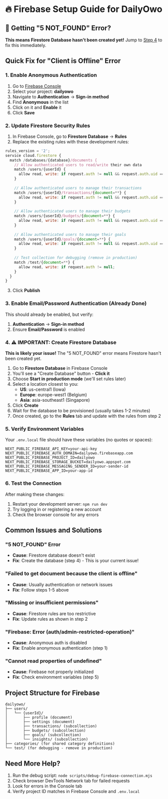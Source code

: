 # 🔥 Firebase Setup Guide for DailyOwo

## 🚨 Getting "5 NOT_FOUND" Error?
**This means Firestore Database hasn't been created yet!** Jump to [Step 4](#4--important-create-firestore-database) to fix this immediately.

## Quick Fix for "Client is Offline" Error

### 1. Enable Anonymous Authentication
1. Go to [Firebase Console](https://console.firebase.google.com)
2. Select your project: **dailyowo**
3. Navigate to **Authentication** → **Sign-in method**
4. Find **Anonymous** in the list
5. Click on it and **Enable** it
6. Click **Save**

### 2. Update Firestore Security Rules
1. In Firebase Console, go to **Firestore Database** → **Rules**
2. Replace the existing rules with these development rules:

```javascript
rules_version = '2';
service cloud.firestore {
  match /databases/{database}/documents {
    // Allow authenticated users to read/write their own data
    match /users/{userId} {
      allow read, write: if request.auth != null && request.auth.uid == userId;
    }
    
    // Allow authenticated users to manage their transactions
    match /users/{userId}/transactions/{document=**} {
      allow read, write: if request.auth != null && request.auth.uid == userId;
    }
    
    // Allow authenticated users to manage their budgets
    match /users/{userId}/budgets/{document=**} {
      allow read, write: if request.auth != null && request.auth.uid == userId;
    }
    
    // Allow authenticated users to manage their goals
    match /users/{userId}/goals/{document=**} {
      allow read, write: if request.auth != null && request.auth.uid == userId;
    }
    
    // Test collection for debugging (remove in production)
    match /test/{document=**} {
      allow read, write: if request.auth != null;
    }
  }
}
```

3. Click **Publish**

### 3. Enable Email/Password Authentication (Already Done)
This should already be enabled, but verify:
1. **Authentication** → **Sign-in method**
2. Ensure **Email/Password** is enabled

### 4. ⚠️ IMPORTANT: Create Firestore Database
**This is likely your issue!** The "5 NOT_FOUND" error means Firestore hasn't been created yet.

1. Go to **Firestore Database** in Firebase Console
2. You'll see a "Create Database" button - **Click it**
3. Choose **Start in production mode** (we'll set rules later)
4. Select a location closest to you:
   - **US**: us-central1 (Iowa)
   - **Europe**: europe-west1 (Belgium)
   - **Asia**: asia-southeast1 (Singapore)
5. Click **Create**
6. Wait for the database to be provisioned (usually takes 1-2 minutes)
7. Once created, go to the **Rules** tab and update with the rules from step 2

### 5. Verify Environment Variables
Your `.env.local` file should have these variables (no quotes or spaces):
```
NEXT_PUBLIC_FIREBASE_API_KEY=your-api-key
NEXT_PUBLIC_FIREBASE_AUTH_DOMAIN=dailyowo.firebaseapp.com
NEXT_PUBLIC_FIREBASE_PROJECT_ID=dailyowo
NEXT_PUBLIC_FIREBASE_STORAGE_BUCKET=dailyowo.appspot.com
NEXT_PUBLIC_FIREBASE_MESSAGING_SENDER_ID=your-sender-id
NEXT_PUBLIC_FIREBASE_APP_ID=your-app-id
```

### 6. Test the Connection
After making these changes:
1. Restart your development server: `npm run dev`
2. Try logging in or registering a new account
3. Check the browser console for any errors

## Common Issues and Solutions

### "5 NOT_FOUND" Error
- **Cause**: Firestore database doesn't exist
- **Fix**: Create the database (step 4) - This is your current issue!

### "Failed to get document because the client is offline"
- **Cause**: Usually authentication or network issues
- **Fix**: Follow steps 1-5 above

### "Missing or insufficient permissions"
- **Cause**: Firestore rules are too restrictive
- **Fix**: Update rules as shown in step 2

### "Firebase: Error (auth/admin-restricted-operation)"
- **Cause**: Anonymous auth is disabled
- **Fix**: Enable anonymous authentication (step 1)

### "Cannot read properties of undefined"
- **Cause**: Firebase not properly initialized
- **Fix**: Check environment variables (step 5)

## Project Structure for Firebase

```
dailyowo/
├── users/
│   └── {userId}/
│       ├── profile (document)
│       ├── settings (document)
│       ├── transactions/ (subcollection)
│       ├── budgets/ (subcollection)
│       ├── goals/ (subcollection)
│       └── insights/ (subcollection)
├── categories/ (for shared category definitions)
└── test/ (for debugging - remove in production)
```

## Need More Help?

1. Run the debug script: `node scripts/debug-firebase-connection.mjs`
2. Check browser DevTools Network tab for failed requests
3. Look for errors in the Console tab
4. Verify project ID matches in Firebase Console and `.env.local` 
